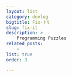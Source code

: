 ```yaml
---
layout: list
category: devlog
bigtitle: Fix-ㅑt
slug: fix-it
description: >
    Programming Puzzles
related_posts:
    - 
list: true
order: 3

---
```


